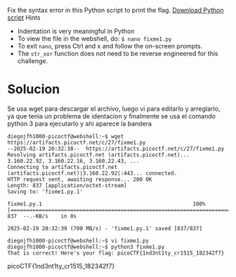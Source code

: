 Fix the syntax error in this Python script to print the flag. [Download Python script](https://artifacts.picoctf.net/c/27/fixme1.py)
Hints
- Indentation is very meaningful in Python
- To view the file in the webshell, do: `$ nano fixme1.py`
- To exit `nano`, press Ctrl and x and follow the on-screen prompts.
- The `str_xor` function does not need to be reverse engineered for this challenge.

# Solucion
Se usa wget para descargar el archivo, luego vi para editarlo y arreglarlo, ya que tenia un problema de identacion y finalmente se usa el comando python 3 para ejecutarlo y ahi aparece la bandera
```
diegojfh1000-picoctf@webshell:~$ wget https://artifacts.picoctf.net/c/27/fixme1.py
--2025-02-19 20:32:38--  https://artifacts.picoctf.net/c/27/fixme1.py
Resolving artifacts.picoctf.net (artifacts.picoctf.net)... 3.160.22.92, 3.160.22.16, 3.160.22.43, ...
Connecting to artifacts.picoctf.net (artifacts.picoctf.net)|3.160.22.92|:443... connected.
HTTP request sent, awaiting response... 200 OK
Length: 837 [application/octet-stream]
Saving to: 'fixme1.py.1'

fixme1.py.1                                                100%[=======================================================================================================================================>]     837  --.-KB/s    in 0s      

2025-02-19 20:32:39 (700 MB/s) - 'fixme1.py.1' saved [837/837]

diegojfh1000-picoctf@webshell:~$ vi fixme1.py
diegojfh1000-picoctf@webshell:~$ python3 fixme1.py
That is correct! Here's your flag: picoCTF{1nd3nt1ty_cr1515_182342f7}
```
picoCTF{1nd3nt1ty_cr1515_182342f7}